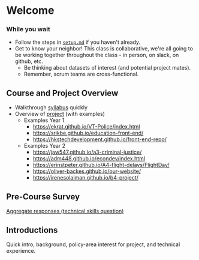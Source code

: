 # Welcome

### While you wait

* Follow the steps in [`setup.md`](setup.md) if you haven't already.
* Get to know your neighbor! This class is collaborative, we're all going to be working together throughout the class - in person, on slack, on github, etc.
	* Be thinking about datasets of interest (and potential project mates).
	* Remember, scrum teams are cross-functional.

## Course and Project Overview

* Walkthrough [syllabus](syllabus.pdf) quickly
* Overview of [project](https://github.com/code4policy/modules/blob/master/finalproject/project.md) (with examples)
	* Examples Year 1
		- https://ekrat.github.io/VT-Police/index.html
		- https://srikbe.github.io/education-front-end/
		- https://hkstechdevelopment.github.io/front-end-repo/
	* Examples Year 2
		- https://jaw547.github.io/a3-criminal-justice/
		- https://adm448.github.io/econdev/index.html
		- https://erinstpeter.github.io/A4-flight-delays/FlightDay/
		- https://oliver-backes.github.io/our-website/
		- https://irenesolaiman.github.io/b4-project/


## Pre-Course Survey

[Aggregate responses (technical skills question)](https://docs.google.com/forms/d/1Vh3nJAqUptMGIT2dP9JnKpkORG-5r3FM0LcXAigH9qA/edit#responses)

## Introductions

Quick intro, background, policy-area interest for project, and technical experience.
## 
